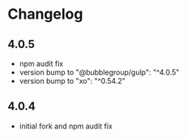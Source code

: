 # Changelog

## 4.0.5

- npm audit fix
- version bump to "@bubblegroup/gulp": "^4.0.5"
- version bump to "xo": "^0.54.2"

## 4.0.4

- initial fork and npm audit fix
